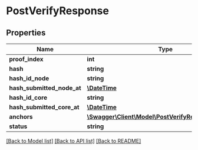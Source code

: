 # PostVerifyResponse

## Properties
Name | Type | Description | Notes
------------ | ------------- | ------------- | -------------
**proof_index** | **int** |  | [optional] 
**hash** | **string** |  | [optional] 
**hash_id_node** | **string** |  | [optional] 
**hash_submitted_node_at** | [**\DateTime**](\DateTime.md) |  | [optional] 
**hash_id_core** | **string** |  | [optional] 
**hash_submitted_core_at** | [**\DateTime**](\DateTime.md) |  | [optional] 
**anchors** | [**\Swagger\Client\Model\PostVerifyResponseAnchors[]**](PostVerifyResponseAnchors.md) |  | [optional] 
**status** | **string** |  | [optional] 

[[Back to Model list]](../README.md#documentation-for-models) [[Back to API list]](../README.md#documentation-for-api-endpoints) [[Back to README]](../README.md)


